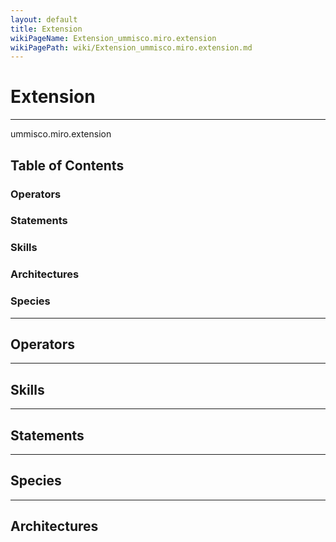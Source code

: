 ```yaml
---
layout: default
title: Extension
wikiPageName: Extension_ummisco.miro.extension
wikiPagePath: wiki/Extension_ummisco.miro.extension.md
---
```

# Extension

----

 ummisco.miro.extension

## Table of Contents
### Operators


### Statements


### Skills


### Architectures



### Species



----

## Operators
	

----

## Skills
	

----

## Statements
		
	
----

## Species
	
	
----

## Architectures 
	
